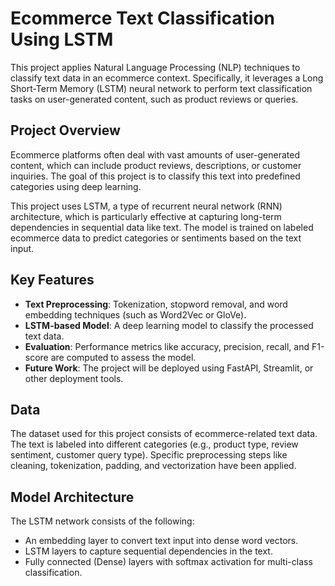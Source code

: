 # Ecommerce Text Classification Using LSTM 
This project applies Natural Language Processing (NLP) techniques to classify text data in an ecommerce context. Specifically, it leverages a Long Short-Term Memory (LSTM) neural network to perform text classification tasks on user-generated content, such as product reviews or queries. 

## Project Overview

Ecommerce platforms often deal with vast amounts of user-generated content, which can include product reviews, descriptions, or customer inquiries. The goal of this project is to classify this text into predefined categories using deep learning.

This project uses LSTM, a type of recurrent neural network (RNN) architecture, which is particularly effective at capturing long-term dependencies in sequential data like text. The model is trained on labeled ecommerce data to predict categories or sentiments based on the text input.


## Key Features
- **Text Preprocessing**: Tokenization, stopword removal, and word embedding techniques (such as Word2Vec or GloVe).
- **LSTM-based Model**: A deep learning model to classify the processed text data.
- **Evaluation**: Performance metrics like accuracy, precision, recall, and F1-score are computed to assess the model.
- **Future Work**: The project will be deployed using FastAPI, Streamlit, or other deployment tools.


## Data
The dataset used for this project consists of ecommerce-related text data. The text is labeled into different categories (e.g., product type, review sentiment, customer query type). Specific preprocessing steps like cleaning, tokenization, padding, and vectorization have been applied.

## Model Architecture
The LSTM network consists of the following:
- An embedding layer to convert text input into dense word vectors.
- LSTM layers to capture sequential dependencies in the text.
- Fully connected (Dense) layers with softmax activation for multi-class classification.
